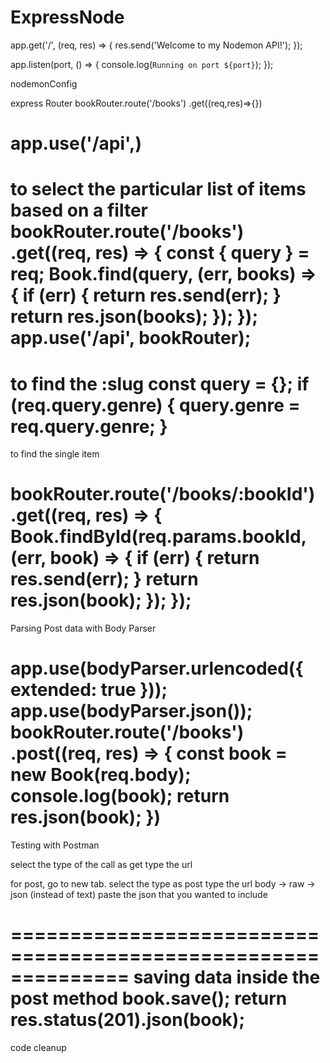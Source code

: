 # ExpressNode

app.get('/', (req, res) => {
res.send('Welcome to my Nodemon API!');
});

app.listen(port, () => {
console.log(`Running on port ${port}`);
});

nodemonConfig

express Router
bookRouter.route('/books')
.get((req,res)=>{})

# app.use('/api',)

to select the particular list of items based on a filter
bookRouter.route('/books')
.get((req, res) => {
const { query } = req;
Book.find(query, (err, books) => {
if (err) {
return res.send(err);
}
return res.json(books);
});
});
app.use('/api', bookRouter);
===============================================================
to find the :slug
const query = {};
if (req.query.genre) {
query.genre = req.query.genre;
}
=============================================================
to find the single item

bookRouter.route('/books/:bookId')
.get((req, res) => {
Book.findById(req.params.bookId, (err, book) => {
if (err) {
return res.send(err);
}
return res.json(book);
});
});
=================================================================
Parsing Post data with Body Parser

app.use(bodyParser.urlencoded({ extended: true }));
app.use(bodyParser.json());
bookRouter.route('/books')
.post((req, res) => {
const book = new Book(req.body);
console.log(book);
return res.json(book);
})
================================================================
Testing with Postman

select the type of the call as get
type the url

for post, go to new tab.
select the type as post
type the url
body -> raw -> json (instead of text)
paste the json that you wanted to include

==============================================================
saving data
inside the post method
book.save();
return res.status(201).json(book);
=============================================================
code cleanup

